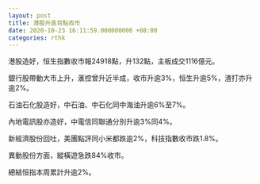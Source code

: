 ```yaml
---
layout: post
title: 港股升逾百點收市
date: 2020-10-23 16:11:59.000000000 +08:00
categories: rthk
---
```


港股造好，恒生指數收市報24918點，升132點，主板成交1116億元。

銀行股帶動大市上升，滙控曾升近半成，收市升逾3%，恒生升逾5%，渣打亦升逾2%。

石油石化股造好，中石油、中石化同中海油升逾6%至7%。

內地電訊股亦造好，中電信同聯通分別升逾3%同4%。

新經濟股份回吐，美團點評同小米都跌逾2%，科技指數收市跌1.8%。

異動股份方面，縱橫遊急跌84%收市。

總結恒指本周累計升逾2%。
